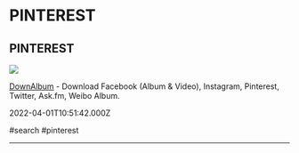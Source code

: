 # PINTEREST

## PINTEREST

![](https://lh3.googleusercontent.com/uKi7KarcSHoEH-5CncvSjlmf4SRDSJ4L6U37sbeKvC69KMbi3AErwWwipa6mLeitpAcXZIZWocI78YKELeOyfO46xDs=w128-h128-e365-rj-sc0x00ffffff)

[DownAlbum](https://chrome.google.com/webstore/detail/downalbum/cgjnhhjpfcdhbhlcmmjppicjmgfkppok) - Download Facebook (Album & Video), Instagram, Pinterest, Twitter, Ask.fm, Weibo Album.

2022-04-01T10:51:42.000Z

#search #pinterest

---
